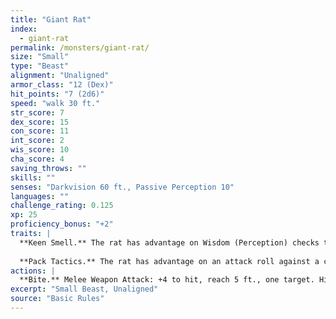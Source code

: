 ```yaml
---
title: "Giant Rat"
index:
  - giant-rat
permalink: /monsters/giant-rat/
size: "Small"
type: "Beast"
alignment: "Unaligned"
armor_class: "12 (Dex)"
hit_points: "7 (2d6)"
speed: "walk 30 ft."
str_score: 7
dex_score: 15
con_score: 11
int_score: 2
wis_score: 10
cha_score: 4
saving_throws: ""
skills: ""
senses: "Darkvision 60 ft., Passive Perception 10"
languages: ""
challenge_rating: 0.125
xp: 25
proficiency_bonus: "+2"
traits: |
  **Keen Smell.** The rat has advantage on Wisdom (Perception) checks that rely on smell.
  
  **Pack Tactics.** The rat has advantage on an attack roll against a creature if at least one of the rat's allies is within 5 ft. of the creature and the ally isn't incapacitated.
actions: |
  **Bite.** Melee Weapon Attack: +4 to hit, reach 5 ft., one target. Hit: 4 (1d4 + 2) piercing damage.
excerpt: "Small Beast, Unaligned"
source: "Basic Rules"
---
```

